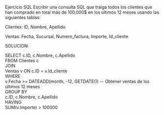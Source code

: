 Ejercicio SQL
Escribir una consulta SQL que traiga todos los clientes que han comprado en total más de 100,000$ en los últimos 12 meses usando las siguientes tablas: 

Clientes: ID, Nombre, Apellido

Ventas: Fecha, Sucursal, Numero_factura, Importe, Id_cliente


SOLUCION:

SELECT c.ID, c.Nombre, c.Apellido  
FROM Clientes c  
JOIN  
Ventas v ON c.ID = v.Id_cliente  
WHERE   
v.Fecha >= DATEADD(month, -12, GETDATE())  -- Obtener ventas de los últimos 12 meses  
GROUP BY   
c.ID, c.Nombre, c.Apellido    
HAVING   
SUM(v.Importe) > 100000  
